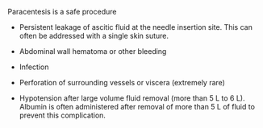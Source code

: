 Paracentesis is a safe procedure

- Persistent leakage of ascitic fluid at the needle insertion site. This can often be addressed with a single skin suture.

- Abdominal wall hematoma or other bleeding

- Infection

- Perforation of surrounding vessels or viscera (extremely rare)

- Hypotension after large volume fluid removal (more than 5 L to 6 L). Albumin is often administered after removal of more than 5 L of fluid to prevent this complication.